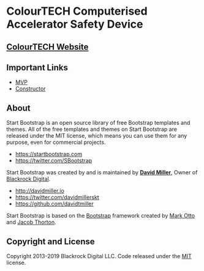 # ColourTECH Computerised Accelerator Safety Device

## [ColourTECH Website](https://tegano-au.github.io/IIT-A2/)

## Important Links
- [MVP](https://github.com/TeganO-au/IIT-A3/blob/master/FILES%20and%20Info/ArtifactMVP.java)
- [Constructor](https://github.com/TeganO-au/IIT-A3/blob/master/FILES%20and%20Info/Constructor.java)


## About

Start Bootstrap is an open source library of free Bootstrap templates and themes. All of the free templates and themes on Start Bootstrap are released under the MIT license, which means you can use them for any purpose, even for commercial projects.

* https://startbootstrap.com
* https://twitter.com/SBootstrap

Start Bootstrap was created by and is maintained by **[David Miller](http://davidmiller.io/)**, Owner of [Blackrock Digital](https://blackrockdigital.io/).

* http://davidmiller.io
* https://twitter.com/davidmillerskt
* https://github.com/davidtmiller

Start Bootstrap is based on the [Bootstrap](https://getbootstrap.com/) framework created by [Mark Otto](https://twitter.com/mdo) and [Jacob Thorton](https://twitter.com/fat).

## Copyright and License

Copyright 2013-2019 Blackrock Digital LLC. Code released under the [MIT](https://github.com/BlackrockDigital/startbootstrap-clean-blog/blob/gh-pages/LICENSE) license.
